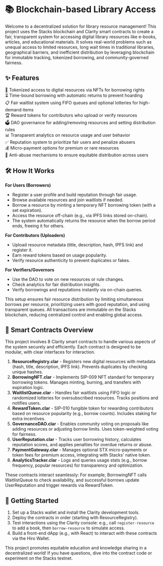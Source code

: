 # 📚 Blockchain-based Library Access

Welcome to a decentralized solution for library resource management! This project uses the Stacks blockchain and Clarity smart contracts to create a fair, transparent system for accessing digital library resources like e-books, articles, and educational materials. It solves real-world problems such as unequal access to limited resources, long wait times in traditional libraries, geographical barriers, and inefficient distribution by leveraging blockchain for immutable tracking, tokenized borrowing, and community-governed fairness.

## ✨ Features

🔑 Tokenized access to digital resources via NFTs for borrowing rights  
⏳ Time-bound borrowing with automatic returns to prevent hoarding  
📋 Fair waitlist system using FIFO queues and optional lotteries for high-demand items  
🏆 Reward tokens for contributors who upload or verify resources  
🗳️ DAO governance for adding/removing resources and setting distribution rules  
📊 Transparent analytics on resource usage and user behavior  
✅ Reputation system to prioritize fair users and penalize abusers  
💰 Micro-payment options for premium or rare resources  
🚫 Anti-abuse mechanisms to ensure equitable distribution across users

## 🛠 How It Works

**For Users (Borrowers)**  
- Register a user profile and build reputation through fair usage.  
- Browse available resources and join waitlists if needed.  
- Borrow a resource by minting a temporary NFT borrowing token (with a set expiration).  
- Access the resource off-chain (e.g., via IPFS links stored on-chain).  
- The system automatically returns the resource when the borrow period ends, freeing it for others.  

**For Contributors (Uploaders)**  
- Upload resource metadata (title, description, hash, IPFS link) and register it.  
- Earn reward tokens based on usage popularity.  
- Verify resource authenticity to prevent duplicates or fakes.  

**For Verifiers/Governors**  
- Use the DAO to vote on new resources or rule changes.  
- Check analytics for fair distribution insights.  
- Verify borrowings and reputations instantly via on-chain queries.  

This setup ensures fair resource distribution by limiting simultaneous borrows per resource, prioritizing users with good reputation, and using transparent queues. All transactions are immutable on the Stacks blockchain, reducing centralized control and enabling global access.

## 🔗 Smart Contracts Overview

This project involves 8 Clarity smart contracts to handle various aspects of the system securely and efficiently. Each contract is designed to be modular, with clear interfaces for interaction.

1. **ResourceRegistry.clar** - Registers new digital resources with metadata (hash, title, description, IPFS link). Prevents duplicates by checking unique hashes.  
2. **BorrowingNFT.clar** - Implements SIP-009 NFT standard for temporary borrowing tokens. Manages minting, burning, and transfers with expiration logic.  
3. **WaitlistQueue.clar** - Handles fair waitlists using FIFO logic or randomized lotteries for oversubscribed resources. Tracks positions and notifies users.  
4. **RewardToken.clar** - SIP-010 fungible token for rewarding contributors based on resource popularity (e.g., borrow counts). Includes staking for extra incentives.  
5. **GovernanceDAO.clar** - Enables community voting on proposals like adding resources or adjusting borrow limits. Uses token-weighted voting for fairness.  
6. **UserReputation.clar** - Tracks user borrowing history, calculates reputation scores, and applies penalties for overdue returns or abuse.  
7. **PaymentGateway.clar** - Manages optional STX micro-payments or token fees for premium access, integrating with Stacks' native token.  
8. **AnalyticsTracker.clar** - Logs and queries usage stats (e.g., borrow frequency, popular resources) for transparency and optimization.

These contracts interact seamlessly: For example, BorrowingNFT calls WaitlistQueue to check availability, and successful borrows update UserReputation and trigger rewards via RewardToken.

## 🚀 Getting Started

1. Set up a Stacks wallet and install the Clarity development tools.  
2. Deploy the contracts in order (starting with ResourceRegistry).  
3. Test interactions using the Clarity console: e.g., call `register-resource` to add a book, then `borrow-resource` to simulate access.  
4. Build a front-end dApp (e.g., with React) to interact with these contracts via the Hiro Wallet.

This project promotes equitable education and knowledge sharing in a decentralized world! If you have questions, dive into the contract code or experiment on the Stacks testnet.